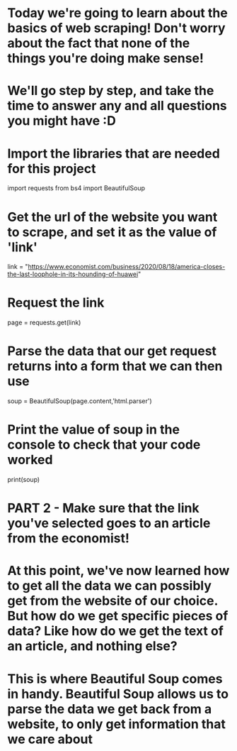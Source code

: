 # Today we're going to learn about the basics of web scraping! Don't worry about the fact that none of the things you're doing make sense! 
# We'll go step by step, and take the time to answer any and all questions you might have :D

# Import the libraries that are needed for this project
import requests
from bs4 import BeautifulSoup

# Get the url of the website you want to scrape, and set it as the value of 'link'
link = "https://www.economist.com/business/2020/08/18/america-closes-the-last-loophole-in-its-hounding-of-huawei"

# Request the link
page = requests.get(link)

# Parse the data that our get request returns into a form that we can then use
soup = BeautifulSoup(page.content,'html.parser')

# Print the value of soup in the console to check that your code worked
print(soup)

# PART 2 - Make sure that the link you've selected goes to an article from the economist!
# At this point, we've now learned how to get all the data we can possibly get from the website of our choice. But how do we get specific pieces of data? Like how do we get the text of an article, and nothing else?
# This is where Beautiful Soup comes in handy. Beautiful Soup allows us to parse the data we get back from a website, to only get information that we care about
